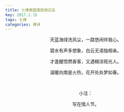 ```yaml
---
title: 七律泰国南部游记五
key: 2017.2.15
tags: 七律
categories: 律诗
---
```


<p align="center">天蓝海绿洗风尘，一路悠闲伴我心。
</p>
<p align="center">碧水有声多想象，白云无语独相亲。
</p>
<p align="center">才逢醒悟燃香客，又遇糊涂观光人。
</p>
<p align="center">温暖向南是火热，花开处处梦如春。
</p>
<p align="center"></br>
</p>
<p align="center">小注：
</p>
<p align="center">写在情人节。
</p>
<p align="center"></br>
</p>
